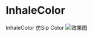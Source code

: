 # InhaleColor
InhaleColor 仿Sip Color
![效果图](https://github.com/wukexiu/InhaleColor/blob/master/SipColor.gif)
